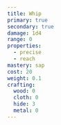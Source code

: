 ```yaml
---
title: Whip
primary: true
secondary: true
damage: 1d4
range: 0
properties:
  - precise
  - reach
mastery: sap
cost: 20
weight: 0.1
crafting:
  wood: 0
  cloth: 0
  hide: 3
  metal: 0
---
```


